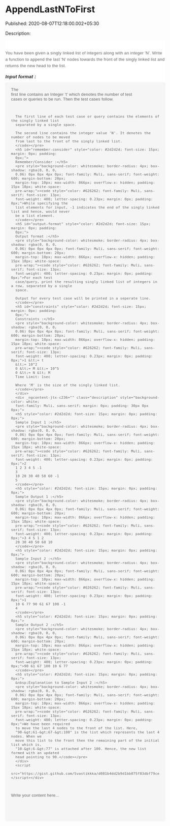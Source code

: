 # AppendLastNToFirst

Published: 2020-08-07T12:18:00.002+05:30

Description: 
      <div dir="ltr" style="text-align: left;" trbidi="on">
      <div _ngcontent-jtx-c236="" class="description" style="background-color: white;
      font-family: Muli, sans-serif; margin: 0px; padding: 30px 0px 0px;">
      <h4
      id="you-have-been-given-a-singly-linked-list-of-integers-along-with-an-integer-39-n-39-write-a-function-to-append-the-last-39-n-39-nodes-towards-the-front-of-the-singly-linked-list-and-returns-the-new-head-to-the-list"
      style="color: #626262; font-size: 13px; font-weight: 400; letter-spacing: 0.3px; line-height:
      20px; margin: 0px; padding: 0px 0px 15px;">
      You have been given a singly linked list of integers along with an integer 'N'. Write a
      function to append the last 'N' nodes towards the front of the singly linked list and returns
      the new head to the list.</h4>
      <h5 id="input-format" style="color: #2d2d2d; font-size: 15px; margin: 0px; padding:
      0px;">
      Input format :</h5>
      <pre style="background-color: whitesmoke; border-radius: 4px; box-shadow: rgba(0, 0, 0,
      0.06) 0px 0px 4px 0px; font-family: Muli, sans-serif; font-weight: 600; margin-bottom: 20px;
      margin-top: 10px; max-width: 866px; overflow-x: hidden; padding: 15px 18px; white-space:
      pre-wrap;"><code style="color: #626262; font-family: Muli, sans-serif; font-size: 13px;
      font-weight: 400; letter-spacing: 0.23px; margin: 0px; padding: 0px;">The first line
      contains an Integer 't' which denotes the number of test cases or queries to be run. Then the
      test cases follow.

      The first line of each test case or query contains the elements of the singly linked list
      separated by a single space.

      The second line contains the integer value 'N'. It denotes the number of nodes to be moved
      from last to the front of the singly linked list.
      </code></pre>
      <h5 id="remember-consider" style="color: #2d2d2d; font-size: 15px; margin: 0px; padding:
      0px;">
      Remember/Consider :</h5>
      <pre style="background-color: whitesmoke; border-radius: 4px; box-shadow: rgba(0, 0, 0,
      0.06) 0px 0px 4px 0px; font-family: Muli, sans-serif; font-weight: 600; margin-bottom: 20px;
      margin-top: 10px; max-width: 866px; overflow-x: hidden; padding: 15px 18px; white-space:
      pre-wrap;"><code style="color: #626262; font-family: Muli, sans-serif; font-size: 13px;
      font-weight: 400; letter-spacing: 0.23px; margin: 0px; padding: 0px;">While specifying the
      list elements for input, -1 indicates the end of the singly linked list and hence, would never
      be a list element.
      </code></pre>
      <h5 id="output-format" style="color: #2d2d2d; font-size: 15px; margin: 0px; padding:
      0px;">
      Output format :</h5>
      <pre style="background-color: whitesmoke; border-radius: 4px; box-shadow: rgba(0, 0, 0,
      0.06) 0px 0px 4px 0px; font-family: Muli, sans-serif; font-weight: 600; margin-bottom: 20px;
      margin-top: 10px; max-width: 866px; overflow-x: hidden; padding: 15px 18px; white-space:
      pre-wrap;"><code style="color: #626262; font-family: Muli, sans-serif; font-size: 13px;
      font-weight: 400; letter-spacing: 0.23px; margin: 0px; padding: 0px;">For each test
      case/query, print the resulting singly linked list of integers in a row, separated by a single
      space.

      Output for every test case will be printed in a seperate line.
      </code></pre>
      <h5 id="constraints" style="color: #2d2d2d; font-size: 15px; margin: 0px; padding:
      0px;">
      Constraints :</h5>
      <pre style="background-color: whitesmoke; border-radius: 4px; box-shadow: rgba(0, 0, 0,
      0.06) 0px 0px 4px 0px; font-family: Muli, sans-serif; font-weight: 600; margin-bottom: 20px;
      margin-top: 10px; max-width: 866px; overflow-x: hidden; padding: 15px 18px; white-space:
      pre-wrap;"><code style="color: #626262; font-family: Muli, sans-serif; font-size: 13px;
      font-weight: 400; letter-spacing: 0.23px; margin: 0px; padding: 0px;">1 &lt;= t
      &lt;= 10^2
      0 &lt;= M &lt;= 10^5
      0 &lt;= N &lt; M
      Time Limit: 1sec

      Where 'M' is the size of the singly linked list.
      </code></pre>
      </div>
      <div _ngcontent-jtx-c236="" class="description" style="background-color: white;
      font-family: Muli, sans-serif; margin: 0px; padding: 30px 0px 0px;">
      <h5 style="color: #2d2d2d; font-size: 15px; margin: 0px; padding: 0px;">
      Sample Input 1 :</h5>
      <pre style="background-color: whitesmoke; border-radius: 4px; box-shadow: rgba(0, 0, 0,
      0.06) 0px 0px 4px 0px; font-family: Muli, sans-serif; font-weight: 600; margin-bottom: 20px;
      margin-top: 10px; max-width: 866px; overflow-x: hidden; padding: 15px 18px; white-space:
      pre-wrap;"><code style="color: #626262; font-family: Muli, sans-serif; font-size: 13px;
      font-weight: 400; letter-spacing: 0.23px; margin: 0px; padding: 0px;">2
      1 2 3 4 5 -1
      3
      10 20 30 40 50 60 -1
      5
      </code></pre>
      <h5 style="color: #2d2d2d; font-size: 15px; margin: 0px; padding: 0px;">
      Sample Output 1 :</h5>
      <pre style="background-color: whitesmoke; border-radius: 4px; box-shadow: rgba(0, 0, 0,
      0.06) 0px 0px 4px 0px; font-family: Muli, sans-serif; font-weight: 600; margin-bottom: 20px;
      margin-top: 10px; max-width: 866px; overflow-x: hidden; padding: 15px 18px; white-space:
      pre-wrap;"><code style="color: #626262; font-family: Muli, sans-serif; font-size: 13px;
      font-weight: 400; letter-spacing: 0.23px; margin: 0px; padding: 0px;">3 4 5 1 2
      20 30 40 50 60 10
      </code></pre>
      <h5 style="color: #2d2d2d; font-size: 15px; margin: 0px; padding: 0px;">
      Sample Input 2 :</h5>
      <pre style="background-color: whitesmoke; border-radius: 4px; box-shadow: rgba(0, 0, 0,
      0.06) 0px 0px 4px 0px; font-family: Muli, sans-serif; font-weight: 600; margin-bottom: 20px;
      margin-top: 10px; max-width: 866px; overflow-x: hidden; padding: 15px 18px; white-space:
      pre-wrap;"><code style="color: #626262; font-family: Muli, sans-serif; font-size: 13px;
      font-weight: 400; letter-spacing: 0.23px; margin: 0px; padding: 0px;">1
      10 6 77 90 61 67 100 -1
      4
      </code></pre>
      <h5 style="color: #2d2d2d; font-size: 15px; margin: 0px; padding: 0px;">
      Sample Output 2 :</h5>
      <pre style="background-color: whitesmoke; border-radius: 4px; box-shadow: rgba(0, 0, 0,
      0.06) 0px 0px 4px 0px; font-family: Muli, sans-serif; font-weight: 600; margin-bottom: 20px;
      margin-top: 10px; max-width: 866px; overflow-x: hidden; padding: 15px 18px; white-space:
      pre-wrap;"><code style="color: #626262; font-family: Muli, sans-serif; font-size: 13px;
      font-weight: 400; letter-spacing: 0.23px; margin: 0px; padding: 0px;">90 61 67 100 10 6 77
      </code></pre>
      <h5 style="color: #2d2d2d; font-size: 15px; margin: 0px; padding: 0px;">
      &nbsp;Explanation to Sample Input 2 :</h5>
      <pre style="background-color: whitesmoke; border-radius: 4px; box-shadow: rgba(0, 0, 0,
      0.06) 0px 0px 4px 0px; font-family: Muli, sans-serif; font-weight: 600; margin-bottom: 20px;
      margin-top: 10px; max-width: 866px; overflow-x: hidden; padding: 15px 18px; white-space:
      pre-wrap;"><code style="color: #626262; font-family: Muli, sans-serif; font-size: 13px;
      font-weight: 400; letter-spacing: 0.23px; margin: 0px; padding: 0px;">We have been required
      to move the last 4 nodes to the front of the list. Here,
      "90-&gt;61-&gt;67-&gt;100" is the list which represents the last 4 nodes. When we
      move this list to the front then the remaining part of the initial list which is,
      "10-&gt;6-&gt;77" is attached after 100. Hence, the new list formed with an updated
      head pointing to 90.</code></pre>
      </div>
      <script
      src="https://gist.github.com/Svastikkka/d081b4dd2b9d1bb075f83dbf79ce3198.js"></script></div>


Write your content here...